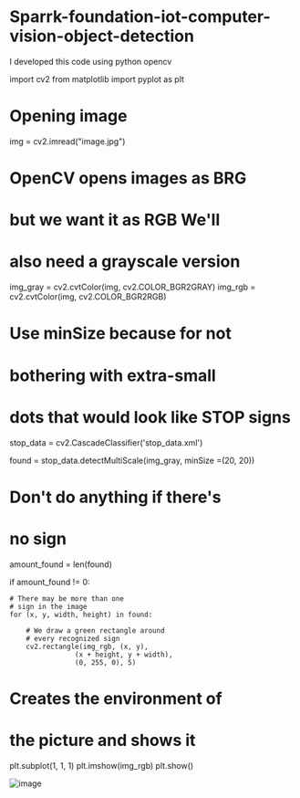 

# Sparrk-foundation-iot-computer-vision-object-detection
I developed this code using python opencv 


import cv2
from matplotlib import pyplot as plt

# Opening image
img = cv2.imread("image.jpg")

# OpenCV opens images as BRG
# but we want it as RGB We'll
# also need a grayscale version
img_gray = cv2.cvtColor(img, cv2.COLOR_BGR2GRAY)
img_rgb = cv2.cvtColor(img, cv2.COLOR_BGR2RGB)


# Use minSize because for not
# bothering with extra-small
# dots that would look like STOP signs
stop_data = cv2.CascadeClassifier('stop_data.xml')

found = stop_data.detectMultiScale(img_gray,
								minSize =(20, 20))

# Don't do anything if there's
# no sign
amount_found = len(found)

if amount_found != 0:
	
	# There may be more than one
	# sign in the image
	for (x, y, width, height) in found:
		
		# We draw a green rectangle around
		# every recognized sign
		cv2.rectangle(img_rgb, (x, y),
					(x + height, y + width),
					(0, 255, 0), 5)
		
# Creates the environment of
# the picture and shows it
plt.subplot(1, 1, 1)
plt.imshow(img_rgb)
plt.show()

![image](https://user-images.githubusercontent.com/88370856/130054223-9739b347-502d-4263-9621-a24d41435835.jpg)
